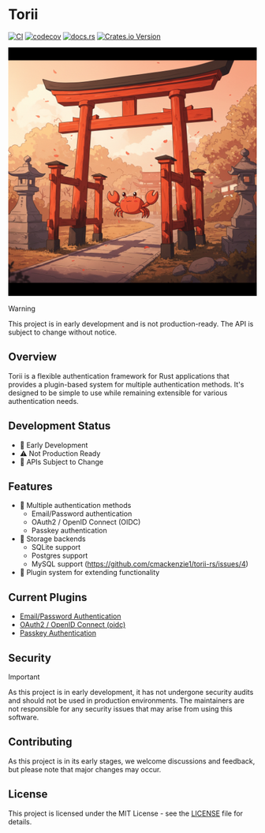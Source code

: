 # Torii

[![CI](https://github.com/cmackenzie1/torii-rs/actions/workflows/ci.yaml/badge.svg)](https://github.com/cmackenzie1/torii-rs/actions/workflows/ci.yaml)
[![codecov](https://codecov.io/gh/cmackenzie1/torii-rs/branch/main/graph/badge.svg?token=MHF0G453L0)](https://codecov.io/gh/cmackenzie1/torii-rs)
[![docs.rs](https://img.shields.io/docsrs/torii)](https://docs.rs/torii/latest/torii/)
[![Crates.io Version](https://img.shields.io/crates/v/torii)](https://crates.io/crates/torii)

![Torii Logo](./assets/splash.jpeg)

> [!WARNING]
> This project is in early development and is not production-ready. The API is subject to change without notice.

## Overview

Torii is a flexible authentication framework for Rust applications that provides a plugin-based system for multiple authentication methods. It's designed to be simple to use while remaining extensible for various authentication needs.

## Development Status

- 🚧 Early Development
- ⚠️ Not Production Ready
- 📝 APIs Subject to Change

## Features

- 🔐 Multiple authentication methods
  - Email/Password authentication
  - OAuth2 / OpenID Connect (OIDC)
  - Passkey authentication
- 💾 Storage backends
  - SQLite support
  - Postgres support
  - MySQL support (https://github.com/cmackenzie1/torii-rs/issues/4)
- 🔌 Plugin system for extending functionality

## Current Plugins

- [Email/Password Authentication](./torii-auth-password/README.md)
- [OAuth2 / OpenID Connect (oidc)](./torii-auth-oauth/README.md)
- [Passkey Authentication](./torii-auth-passkey/README.md)

## Security

> [!IMPORTANT]
> As this project is in early development, it has not undergone security audits and should not be used in production environments. The maintainers are not responsible for any security issues that may arise from using this software.

## Contributing

As this project is in its early stages, we welcome discussions and feedback, but please note that major changes may occur.

## License

This project is licensed under the MIT License - see the [LICENSE](./LICENSE) file for details.
